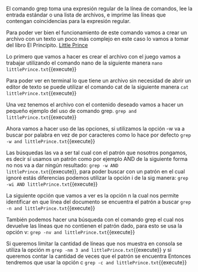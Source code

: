  El comando grep toma una expresión regular de la línea de comandos, lee la entrada estándar o una lista de archivos, e imprime las líneas que contengan coincidencias para la expresión regular.
 
 Para poder ver bien el funcionamiento de este comando vamos a crear un archivo con un texto un poco más complejo en este caso lo vamos a tomar del libro El Principito. <a href="https://blogs.ubc.ca/edcp508/files/2016/02/TheLittlePrince.pdf" target="_blank">Little Prince</a>


Lo primero que vamos a hacer es crear el archivo con el juego vamos a trabajar utilizando el comando nano de la siguiente manera `nano littlePrince.txt`{{execute}}

Para poder ver en terminal lo que tiene un archivo sin necesidad de abrir un editor de texto se puede utilizar el comando cat de la siguiente manera `cat littlePrince.txt`{{execute}}

Una vez tenemos el archivo con el contenido deseado vamos a hacer un pequeño ejemplo del uso de comando grep. `grep and littlePrince.txt`{{execute}}

Ahora vamos a hacer uso de las opciones, si utilizamos la opción  -w  va a buscar por palabra en vez de por caracteres como lo hace  por defecto `grep -w and littlePrince.txt`{{execute}}

Las búsquedas las va a ser tal cual con el patrón que nosotros pongamos,  es decir  sí usamos un patrón como por ejemplo AND  de la siguiente forma no nos va a dar ningún resultado: `grep -w AND littlePrince.txt`{{execute}}, para poder buscar con un patrón en el cual ignoré estás diferencias podemos utilizar la opción i de la sig manera: `grep -wi AND littlePrince.txt`{{execute}}

La siguiente opción que vamos a ver es la opción n la cual nos permite identificar en que línea del documento se encuentra el patrón a buscar `grep -n and littlePrince.txt`{{execute}}

También podemos hacer una búsqueda  con el comando grep el cual nos devuelve las líneas  que no contienen el patrón dado, para esto se usa la opción v: `grep -nv and littlePrince.txt`{{execute}} 

Si queremos limitar la cantidad de líneas que nos muestra en consola se utiliza la opción m `grep -nm 3 and littlePrince.txt`{{execute}} y si queremos contar la cantidad de veces que el patrón se encuentra Entonces tendremos que usar la opción c `grep -c and littlePrince.txt`{{execute}}


